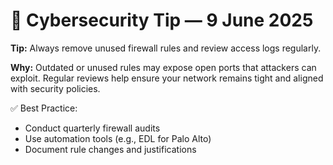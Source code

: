 # 🔐 Cybersecurity Tip — 9 June 2025

**Tip:** Always remove unused firewall rules and review access logs regularly.

**Why:** Outdated or unused rules may expose open ports that attackers can exploit. Regular reviews help ensure your network remains tight and aligned with security policies.

✅ Best Practice:
- Conduct quarterly firewall audits
- Use automation tools (e.g., EDL for Palo Alto)
- Document rule changes and justifications

